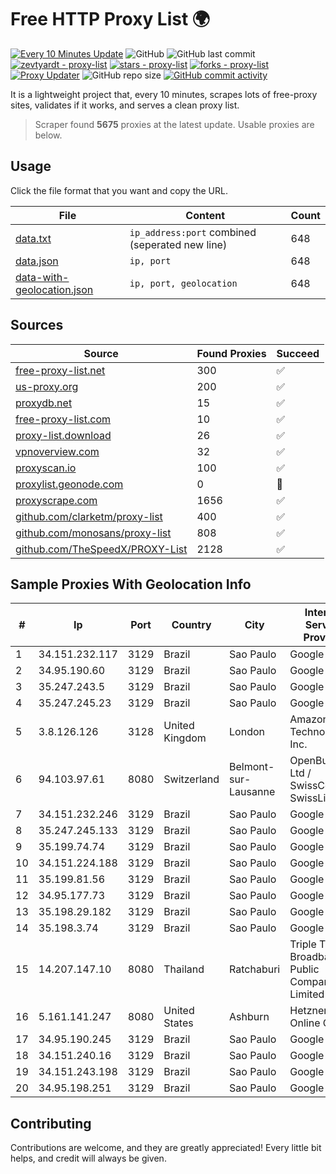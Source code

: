 
# Free HTTP Proxy List 🌍

[![Every 10 Minutes Update](https://github.com/mertguvencli/http-proxy-list/actions/workflows/main.yml/badge.svg?branch=main)](https://github.com/mertguvencli/http-proxy-list/actions/workflows/main.yml)
![GitHub](https://img.shields.io/github/license/mertguvencli/http-proxy-list)
![GitHub last commit](https://img.shields.io/github/last-commit/mertguvencli/http-proxy-list)
[![zevtyardt - proxy-list](https://img.shields.io/static/v1?label=zevtyardt&message=proxy-list&color=blue&logo=github)](https://github.com/zevtyardt/proxy-list "Go to GitHub repo")
[![stars - proxy-list](https://img.shields.io/github/stars/zevtyardt/proxy-list?style=social)](https://github.com/zevtyardt/proxy-list)
[![forks - proxy-list](https://img.shields.io/github/forks/zevtyardt/proxy-list?style=social)](https://github.com/zevtyardt/proxy-list)
[![Proxy Updater](https://github.com/zevtyardt/proxy-list/workflows/Proxy%20Updater/badge.svg)](https://github.com/zevtyardt/proxy-list/actions?query=workflow:"Proxy+Updater")
![GitHub repo size](https://img.shields.io/github/repo-size/zevtyardt/proxy-list)
[![GitHub commit activity](https://img.shields.io/github/commit-activity/m/zevtyardt/proxy-list?logo=commits)](https://github.com/zevtyardt/proxy-list/commits/main)

It is a lightweight project that, every 10 minutes, scrapes lots of free-proxy sites, validates if it works, and serves a clean proxy list.

> Scraper found **5675** proxies at the latest update. Usable proxies are below.

## Usage

Click the file format that you want and copy the URL.

|File|Content|Count|
|----|-------|-----|
|[data.txt](https://raw.githubusercontent.com/mertguvencli/http-proxy-list/main/proxy-list/data.txt)|`ip_address:port` combined (seperated new line)|648|
|[data.json](https://raw.githubusercontent.com/mertguvencli/http-proxy-list/main/proxy-list/data.json)|`ip, port`|648|
|[data-with-geolocation.json](https://raw.githubusercontent.com/mertguvencli/http-proxy-list/main/proxy-list/data-with-geolocation.json)|`ip, port, geolocation`|648|

## Sources

|Source|Found Proxies|Succeed|
|------|-------------|-------|
|[free-proxy-list.net](https://free-proxy-list.net)|300|✅|
|[us-proxy.org](https://www.us-proxy.org)|200|✅|
|[proxydb.net](http://proxydb.net)|15|✅|
|[free-proxy-list.com](https://free-proxy-list.com/?page=&port=&type%5B%5D=http&type%5B%5D=https&up_time=0&search=Search)|10|✅|
|[proxy-list.download](https://www.proxy-list.download/HTTP)|26|✅|
|[vpnoverview.com](https://vpnoverview.com/privacy/anonymous-browsing/free-proxy-servers)|32|✅|
|[proxyscan.io](https://www.proxyscan.io)|100|✅|
|[proxylist.geonode.com](https://proxylist.geonode.com/api/proxy-list?limit=300&page=1&sort_by=lastChecked&sort_type=desc&protocols=http,https)|0|🚫|
|[proxyscrape.com](https://api.proxyscrape.com/v2/?request=displayproxies&protocol=http&timeout=10000&country=all&ssl=all&anonymity=all)|1656|✅|
|[github.com/clarketm/proxy-list](https://raw.githubusercontent.com/clarketm/proxy-list/master/proxy-list-raw.txt)|400|✅|
|[github.com/monosans/proxy-list](https://raw.githubusercontent.com/monosans/proxy-list/main/proxies/http.txt)|808|✅|
|[github.com/TheSpeedX/PROXY-List](https://raw.githubusercontent.com/TheSpeedX/PROXY-List/master/http.txt)|2128|✅|


## Sample Proxies With Geolocation Info

|#|Ip|Port|Country|City|Internet Service Provider|
|-|--|----|-------|----|-------------------------|
|1|34.151.232.117|3129|Brazil|Sao Paulo|Google LLC|
|2|34.95.190.60|3129|Brazil|Sao Paulo|Google LLC|
|3|35.247.243.5|3129|Brazil|Sao Paulo|Google LLC|
|4|35.247.245.23|3129|Brazil|Sao Paulo|Google LLC|
|5|3.8.126.126|3128|United Kingdom|London|Amazon Technologies Inc.|
|6|94.103.97.61|8080|Switzerland|Belmont-sur-Lausanne|OpenBusiness Ltd / SwissCenter / SwissLink|
|7|34.151.232.246|3129|Brazil|Sao Paulo|Google LLC|
|8|35.247.245.133|3129|Brazil|Sao Paulo|Google LLC|
|9|35.199.74.74|3129|Brazil|Sao Paulo|Google LLC|
|10|34.151.224.188|3129|Brazil|Sao Paulo|Google LLC|
|11|35.199.81.56|3129|Brazil|Sao Paulo|Google LLC|
|12|34.95.177.73|3129|Brazil|Sao Paulo|Google LLC|
|13|35.198.29.182|3129|Brazil|Sao Paulo|Google LLC|
|14|35.198.3.74|3129|Brazil|Sao Paulo|Google LLC|
|15|14.207.147.10|8080|Thailand|Ratchaburi|Triple T Broadband Public Company Limited|
|16|5.161.141.247|8080|United States|Ashburn|Hetzner Online GmbH|
|17|34.95.190.245|3129|Brazil|Sao Paulo|Google LLC|
|18|34.151.240.16|3129|Brazil|Sao Paulo|Google LLC|
|19|34.151.243.198|3129|Brazil|Sao Paulo|Google LLC|
|20|34.95.198.251|3129|Brazil|Sao Paulo|Google LLC|



## Contributing

Contributions are welcome, and they are greatly appreciated! Every
little bit helps, and credit will always be given.

